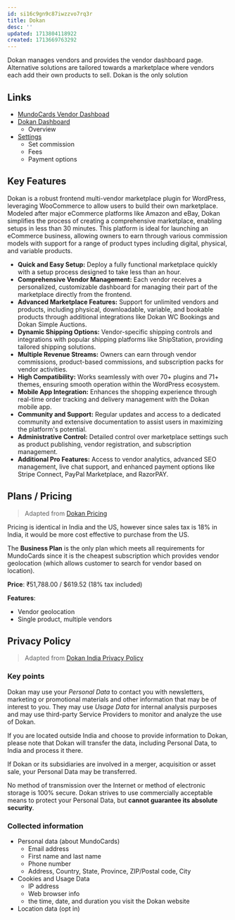 ```yaml
---
id: si16c9gn9c87iwzzvo7rq3r
title: Dokan
desc: ''
updated: 1713804118922
created: 1713669763292
---
```


Dokan manages vendors and provides the vendor dashboard page. Alternative solutions are tailored towards a marketplace where vendors each add their own products to sell. Dokan is the only solution

## Links

- [MundoCards Vendor Dashboad](https://mundocards.wpcomstaging.com/vendor_dashboard)
- [Dokan Dashboard](https://mundocards.wpcomstaging.com/wp-admin/admin.php?page=dokan#/)
    - Overview
- [Settings](https://mundocards.wpcomstaging.com/wp-admin/admin.php?page=dokan#/settings)
    - Set commission
    - Fees
    - Payment options

## Key Features

Dokan is a robust frontend multi-vendor marketplace plugin for WordPress, leveraging WooCommerce to allow users to build their own marketplace. Modeled after major eCommerce platforms like Amazon and eBay, Dokan simplifies the process of creating a comprehensive marketplace, enabling setups in less than 30 minutes. This platform is ideal for launching an eCommerce business, allowing owners to earn through various commission models with support for a range of product types including digital, physical, and variable products.

- **Quick and Easy Setup:** Deploy a fully functional marketplace quickly with a setup process designed to take less than an hour.
- **Comprehensive Vendor Management:** Each vendor receives a personalized, customizable dashboard for managing their part of the marketplace directly from the frontend.
- **Advanced Marketplace Features:** Support for unlimited vendors and products, including physical, downloadable, variable, and bookable products through additional integrations like Dokan WC Bookings and Dokan Simple Auctions.
- **Dynamic Shipping Options:** Vendor-specific shipping controls and integrations with popular shipping platforms like ShipStation, providing tailored shipping solutions.
- **Multiple Revenue Streams:** Owners can earn through vendor commissions, product-based commissions, and subscription packs for vendor activities.
- **High Compatibility:** Works seamlessly with over 70+ plugins and 71+ themes, ensuring smooth operation within the WordPress ecosystem.
- **Mobile App Integration:** Enhances the shopping experience through real-time order tracking and delivery management with the Dokan mobile app.
- **Community and Support:** Regular updates and access to a dedicated community and extensive documentation to assist users in maximizing the platform's potential.
- **Administrative Control:** Detailed control over marketplace settings such as product publishing, vendor registration, and subscription management.
- **Additional Pro Features:** Access to vendor analytics, advanced SEO management, live chat support, and enhanced payment options like Stripe Connect, PayPal Marketplace, and RazorPAY.

## Plans / Pricing

> Adapted from [Dokan Pricing](https://dokan.co/wordpress/pricing/)

Pricing is identical in India and the US, however since sales tax is 18% in India, it would be more cost effective to purchase from the US.

The **Business Plan** is the only plan which meets all requirements for MundoCards since it is the cheapest subscription which provides vendor geolocation (which allows customer to search for vendor based on location).

**Price**: ₹51,788.00 / $619.52 (18% tax included)

**Features**:

- Vendor geolocation
- Single product, multiple vendors

## Privacy Policy

> Adapted from [Dokan India Privacy Policy](https://www.dokan.co.in/privacy-policy-for-dokan-delivery-partner)

### Key points

Dokan may use your *Personal Data* to contact you with newsletters, marketing or promotional materials and other information that may be of interest to you. They may use *Usage Data* for internal analysis purposes and may use third-party Service Providers to monitor and analyze the use of Dokan.

If you are located outside India and choose to provide information to Dokan, please note that Dokan will transfer the data, including Personal Data, to India and process it there.

If Dokan or its subsidiaries are involved in a merger, acquisition or asset sale, your Personal Data may be transferred.

No method of transmission over the Internet or method of electronic storage is 100% secure. Dokan strives to use commercially acceptable means to protect your Personal Data, but **cannot guarantee its absolute security**.

### Collected information

- Personal data (about MundoCards)
    - Email address
    - First name and last name
    - Phone number
    - Address, Country, State, Province, ZIP/Postal code, City
- Cookies and Usage Data
    - IP address
    - Web browser info
    - the time, date, and duration you visit the Dokan website
- Location data (opt in)
